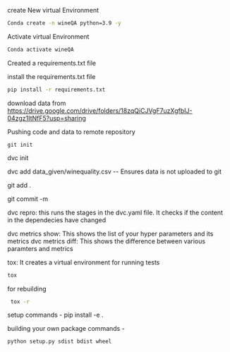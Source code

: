 
create New virtual Environment
``` bash
Conda create -n wineQA python=3.9 -y
```

Activate virtual Environment
``` bash
Conda activate wineQA 
```

Created a requirements.txt file

install the requirements.txt file
``` bash
pip install -r requirements.txt
```
download data from 
https://drive.google.com/drive/folders/18zqQiCJVgF7uzXgfbIJ-04zgz1ItNfF5?usp=sharing

Pushing code and data to remote repository
```
git init
```

dvc init

dvc add data_given/winequality.csv --  Ensures data is not uploaded to git

git add .

git commit -m

dvc repro: this runs the stages in the dvc.yaml file. It checks if the content in the dependecies have changed

dvc metrics show: This shows the list of your hyper parameters and its metrics
dvc metrics diff: This shows the difference between various paramters and metrics

tox: It creates a virtual environment for running tests
``` bash
tox
```
for rebuilding
``` bash
 tox -r
```

setup commands -
pip install -e .

building your own package commands -
``` bash
python setup.py sdist bdist wheel
```

